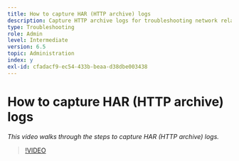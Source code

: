 ```yaml
---
title: How to capture HAR (HTTP archive) logs
description: Capture HTTP archive logs for troubleshooting network related issues
type: Troubleshooting
role: Admin
level: Intermediate
version: 6.5
topic: Administration
index: y
exl-id: cfadacf9-ec54-433b-beaa-d38dbe003438
---
```

# How to capture HAR (HTTP archive) logs

*This video walks through the steps to capture HAR (HTTP archive) logs.*

>[!VIDEO](https://video.tv.adobe.com/v/335488?quality=9&learn=on)
